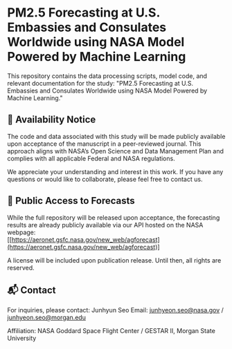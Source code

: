 # PM2.5 Forecasting at U.S. Embassies and Consulates Worldwide using NASA Model Powered by Machine Learning

This repository contains the data processing scripts, model code, and relevant documentation for the study:
"PM2.5 Forecasting at U.S. Embassies and Consulates Worldwide using NASA Model Powered by Machine Learning."

## 📢 Availability Notice

The code and data associated with this study will be made publicly available upon acceptance of the manuscript in a peer-reviewed journal. This approach aligns with NASA’s Open Science and Data Management Plan and complies with all applicable Federal and NASA regulations.

We appreciate your understanding and interest in this work. If you have any questions or would like to collaborate, please feel free to contact us.

## 🔗 Public Access to Forecasts
While the full repository will be released upon acceptance, the forecasting results are already publicly available via our API hosted on the NASA webpage:  
[[https://aeronet.gsfc.nasa.gov/new_web/agforecast](https://aeronet.gsfc.nasa.gov/new_web/agforecast)]


A license will be included upon publication release. Until then, all rights are reserved.

## 📬 Contact

For inquiries, please contact:
Junhyun Seo
Email: junhyeon.seo@nasa.gov / junhyeon.seo@morgan.edu

Affiliation: NASA Goddard Space Flight Center / GESTAR II, Morgan State University
